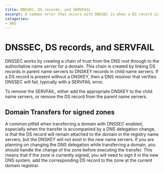 ```yaml
---
title: DNSSEC, DS records, and SERVFAIL
excerpt: A common error that occurs with DNSSEC is when a DS record is present in parent DNS servers without a corresponding DNSSEC DNSKEY in the authoritative name servers. This article covers how to address this issue.
catagories:
- DNS
---
```


# DNSSEC, DS records, and SERVFAIL

DNSSEC works by creating a chain of trust from the DNS root through to the authoritative name server for a domain. This chain is created by linking DS records in parent name servers to DNSKEY records in child name servers. If a DS record is present without a DNSKEY, then a DNS resolver that verifies DNSSEC will fail, typically with a SERVFAIL error.

To remove the SERVFAIL, either add the appropriate DNSKEY to the child name servers, or remove the DS record from the parent name servers.

## Domain Transfers for signed zones

A common pitfall when transferring a domain with DNSSEC enabled, especially when the transfer is accompanied by a DNS delegation change, is that the DS record will remain attached to the domain in the registry name servers, but the DNSKEY will not exist in the new name servers. If you are planning on changing the DNS delegation while transferring a domain, you should handle the change of the zone before executing the transfer. This means that if the zone is currently signed, you will need to sign it in the new DNS system, add the corresponding DS record to the zone at the current domain registrar.
